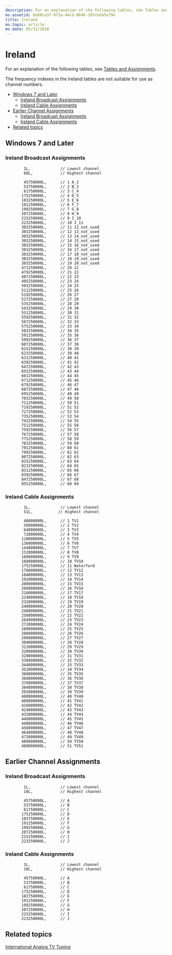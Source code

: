 ```yaml
---
description: For an explanation of the following tables, see Tables and Assignments.
ms.assetid: be60ca37-9f3a-44cd-8646-28fcbda5e79e
title: Ireland
ms.topic: article
ms.date: 05/31/2018
---
```


# Ireland

For an explanation of the following tables, see [Tables and Assignments](tables-and-assignments.md).

The frequency indexes in the Ireland tables are not suitable for use as channel numbers.

-   [Windows 7 and Later](#windows-7-and-later)
    -   [Ireland Broadcast Assignments](#ireland-broadcast-assignments)
    -   [Ireland Cable Assignments](#ireland-cable-assignments)
-   [Earlier Channel Assignments](#earlier-channel-assignments)
    -   [Ireland Broadcast Assignments](#ireland-broadcast-assignments)
    -   [Ireland Cable Assignments](#ireland-cable-assignments)
-   [Related topics](#related-topics)

## Windows 7 and Later

### Ireland Broadcast Assignments

``` syntax
        1L,             // Lowest channel
        68L,            // Highest channel

        45750000L,      // 1 A_2
        53750000L,      // 2 B_3
        61750000L,      // 3 C_4
       175250000L,      // 4 D_5
       183250000L,      // 5 E_6
       191250000L,      // 6 F_7
       199250000L,      // 7 G_8
       207250000L,      // 8 H_9
       215250000L,      // 9 I_10
       223250000L,      // 10 J_11
       303250000L,      // 11 12_not_used
       303250000L,      // 12 13_not_used
       303250000L,      // 13 14_not_used
       303250000L,      // 14 15_not_used
       303250000L,      // 15 16_not_used
       303250000L,      // 16 17_not_used
       303250000L,      // 17 18_not_used
       303250000L,      // 18 19_not_used
       303250000L,      // 19 20_not_used
       471250000L,      // 20 21
       479250000L,      // 21 22
       487250000L,      // 22 23
       495250000L,      // 23 24
       503250000L,      // 24 25
       511250000L,      // 25 26
       519250000L,      // 26 27
       527250000L,      // 27 28
       535250000L,      // 28 29
       543250000L,      // 29 30
       551250000L,      // 30 31
       559250000L,      // 31 32
       567250000L,      // 32 33
       575250000L,      // 33 34
       583250000L,      // 34 35
       591250000L,      // 35 36
       599250000L,      // 36 37
       607250000L,      // 37 38
       615250000L,      // 38 39
       623250000L,      // 39 40
       631250000L,      // 40 41
       639250000L,      // 41 42
       647250000L,      // 42 43
       655250000L,      // 43 44
       663250000L,      // 44 45
       671250000L,      // 45 46
       679250000L,      // 46 47
       687250000L,      // 47 48
       695250000L,      // 48 49
       703250000L,      // 49 50
       711250000L,      // 50 51
       719250000L,      // 51 52
       727250000L,      // 52 53
       735250000L,      // 53 54
       743250000L,      // 54 55
       751250000L,      // 55 56
       759250000L,      // 56 57
       767250000L,      // 57 58
       775250000L,      // 58 59
       783250000L,      // 59 60
       791250000L,      // 60 61
       799250000L,      // 61 62
       807250000L,      // 62 63
       815250000L,      // 63 64
       823250000L,      // 64 65
       831250000L,      // 65 66
       839250000L,      // 66 67
       847250000L,      // 67 68
       855250000L,      // 68 69
```

### Ireland Cable Assignments

``` syntax
        1L,             // Lowest channel
        51L,           // Highest channel

        48000000L,      // 1 TV1
        56000000L,      // 2 TV2
        64000000L,      // 3 TV3
        72000000L,      // 4 TV4
       128000000L,      // 5 TV5
       136000000L,      // 6 TV6
       144000000L,      // 7 TV7
       152000000L,      // 8 TV8
       160000000L,      // 9 TV9
       168000000L,      // 10 TV10
       175250000L,      // 11 Waterford
       176000000L,      // 12 TV12
       184000000L,      // 13 TV13
       192000000L,      // 14 TV14
       200000000L,      // 15 TV15
       208000000L,      // 16 TV16
       216000000L,      // 17 TV17
       224000000L,      // 18 TV18
       232000000L,      // 19 TV19
       240000000L,      // 20 TV20
       248000000L,      // 21 TV21
       256000000L,      // 22 TV22
       264000000L,      // 23 TV23
       272000000L,      // 24 TV24
       280000000L,      // 25 TV25
       288000000L,      // 26 TV26
       296000000L,      // 27 TV27
       304000000L,      // 28 TV28
       312000000L,      // 29 TV29
       320000000L,      // 30 TV30
       328000000L,      // 31 TV31
       336000000L,      // 32 TV32
       344000000L,      // 33 TV33
       352000000L,      // 34 TV34
       360000000L,      // 35 TV35
       368000000L,      // 36 TV36
       376000000L,      // 37 TV37
       384000000L,      // 38 TV38
       392000000L,      // 39 TV39
       400000000L,      // 40 TV40
       408000000L,      // 41 TV41
       416000000L,      // 42 TV42
       424000000L,      // 43 TV43
       432000000L,      // 44 TV44
       440000000L,      // 45 TV45
       448000000L,      // 46 TV46
       456000000L,      // 47 TV47
       464000000L,      // 48 TV48
       472000000L,      // 49 TV49
       480000000L,      // 50 TV50
       488000000L,      // 51 TV51
```

## Earlier Channel Assignments

### Ireland Broadcast Assignments

``` syntax
        1L,             // Lowest channel
        10L,            // Highest channel

        45750000L,      // A
        53750000L,      // B
        61750000L,      // C
       175250000L,      // D
       183750000L,      // E
       191250000L,      // F
       199250000L,      // G
       207250000L,      // H
       215250000L,      // I
       223250000L,      // J
```

### Ireland Cable Assignments

``` syntax
        1L,             // Lowest channel
        10L,            // Highest channel

        45750000L,      // A
        53750000L,      // B
        61750000L,      // C
       175250000L,      // D
       183750000L,      // E
       191250000L,      // F
       199250000L,      // G
       207250000L,      // H
       215250000L,      // I
       223250000L,      // J
```

## Related topics

<dl> <dt>

[International Analog TV Tuning](international-analog-tv-tuning.md)
</dt> </dl>

 

 



